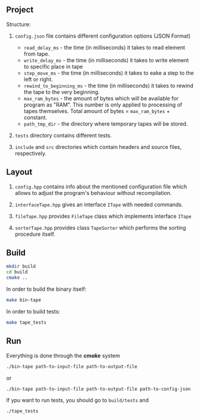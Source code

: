 ## Project

Structure:

1) `config.json` file contains different configuration options (JSON Format)
    * `read_delay_ms` - the time (in milliseconds) it takes to read element from tape.
    * `write_delay_ms` - the time (in milliseconds) it takes to write element to specific place in tape
    * `step_move_ms` - the time (in milliseconds) it takes to еake a step to the left or right.
    * `rewind_to_beginning_ms` - the time (in milliseconds) it takes to rewind the tape to the very beginning.
    * `max_ram_bytes` - the amount of bytes which will be available for program as "RAM". This number is only applied to processing of tapes themselves. Total amount of bytes = `max_ram_bytes` + constant.
    * `path_tmp_dir` - the directory where temporary tapes will be stored.

2) `tests` directory contains different tests.

3) `include` and `src` directories which contain headers and source files, respectively.

## Layout

1) `config.hpp` contains info about the mentioned configuration file which allows to adjust the program's behaviour without recompilation.

2) `interfaceTape.hpp` gives an interface `ITape` with needed commands.

3) `fileTape.hpp` provides `FileTape` class which implements interface `ITape`

4) `sorterTape.hpp` provides class `TapeSorter` which performs the sorting procedure itself.

## Build

```bash 
mkdir build
cd build
cmake ..
```

In order to build the binary itself:

```bash 
make bin-tape
```

In order to build tests:

```bash 
make tape_tests
```

## Run 

Everything is done through the ***cmake*** system

```bash
./bin-tape path-to-input-file path-to-output-file
```
or 
```bash
./bin-tape path-to-input-file path-to-output-file path-to-config-json
```

If ypu want to run tests, you should go to `build/tests` and

```bash
./tape_tests
```